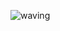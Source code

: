 ![waving](https://capsule-render.vercel.app/api?type=waving&height=250&text=MINMOONG&fontAlignY=40&color=gradient)
